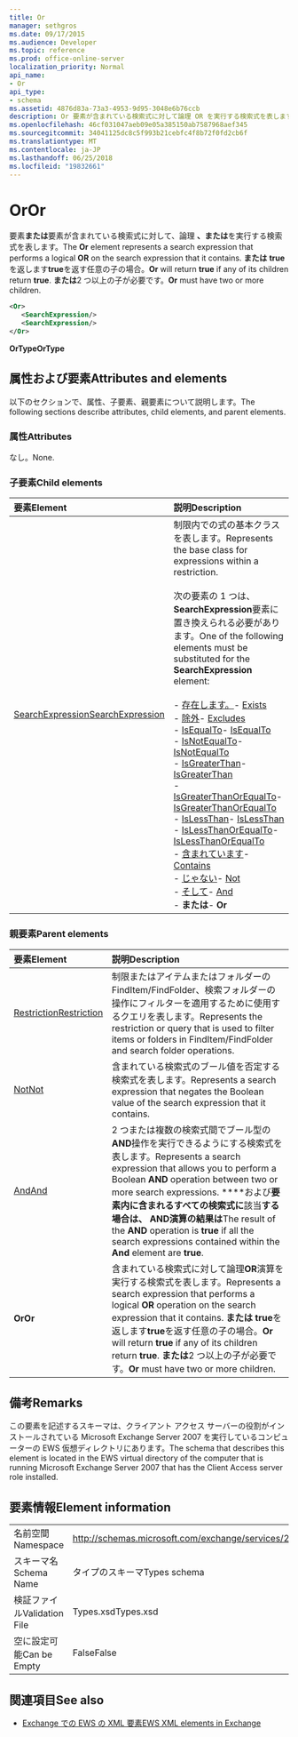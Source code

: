 ```yaml
---
title: Or
manager: sethgros
ms.date: 09/17/2015
ms.audience: Developer
ms.topic: reference
ms.prod: office-online-server
localization_priority: Normal
api_name:
- Or
api_type:
- schema
ms.assetid: 4876d83a-73a3-4953-9d95-3048e6b76ccb
description: Or 要素が含まれている検索式に対して論理 OR を実行する検索式を表します。 またはその子のいずれかの場合は true を返す場合は true を返します。 または 2 つ以上の子を持つ必要があります。
ms.openlocfilehash: 46cf031047aeb09e05a385150ab7587968aef345
ms.sourcegitcommit: 34041125dc8c5f993b21cebfc4f8b72f0fd2cb6f
ms.translationtype: MT
ms.contentlocale: ja-JP
ms.lasthandoff: 06/25/2018
ms.locfileid: "19832661"
---
```

# <a name="or"></a><span data-ttu-id="f4e31-105">Or</span><span class="sxs-lookup"><span data-stu-id="f4e31-105">Or</span></span>

<span data-ttu-id="f4e31-106">要素**または**要素が含まれている検索式に対して、論理 **、または**を実行する検索式を表します。</span><span class="sxs-lookup"><span data-stu-id="f4e31-106">The **Or** element represents a search expression that performs a logical **OR** on the search expression that it contains.</span></span> <span data-ttu-id="f4e31-107">**または** **true**を返します**true**を返す任意の子の場合。</span><span class="sxs-lookup"><span data-stu-id="f4e31-107">**Or** will return **true** if any of its children return **true**.</span></span> <span data-ttu-id="f4e31-108">**または**2 つ以上の子が必要です。</span><span class="sxs-lookup"><span data-stu-id="f4e31-108">**Or** must have two or more children.</span></span> 
  
```xml
<Or>
   <SearchExpression/>
   <SearchExpression/>
</Or>
```

 <span data-ttu-id="f4e31-109">**OrType**</span><span class="sxs-lookup"><span data-stu-id="f4e31-109">**OrType**</span></span>
## <a name="attributes-and-elements"></a><span data-ttu-id="f4e31-110">属性および要素</span><span class="sxs-lookup"><span data-stu-id="f4e31-110">Attributes and elements</span></span>

<span data-ttu-id="f4e31-111">以下のセクションで、属性、子要素、親要素について説明します。</span><span class="sxs-lookup"><span data-stu-id="f4e31-111">The following sections describe attributes, child elements, and parent elements.</span></span>
  
### <a name="attributes"></a><span data-ttu-id="f4e31-112">属性</span><span class="sxs-lookup"><span data-stu-id="f4e31-112">Attributes</span></span>

<span data-ttu-id="f4e31-113">なし。</span><span class="sxs-lookup"><span data-stu-id="f4e31-113">None.</span></span>
  
### <a name="child-elements"></a><span data-ttu-id="f4e31-114">子要素</span><span class="sxs-lookup"><span data-stu-id="f4e31-114">Child elements</span></span>

|<span data-ttu-id="f4e31-115">**要素**</span><span class="sxs-lookup"><span data-stu-id="f4e31-115">**Element**</span></span>|<span data-ttu-id="f4e31-116">**説明**</span><span class="sxs-lookup"><span data-stu-id="f4e31-116">**Description**</span></span>|
|:-----|:-----|
|[<span data-ttu-id="f4e31-117">SearchExpression</span><span class="sxs-lookup"><span data-stu-id="f4e31-117">SearchExpression</span></span>](searchexpression.md) <br/> | <span data-ttu-id="f4e31-118">制限内での式の基本クラスを表します。</span><span class="sxs-lookup"><span data-stu-id="f4e31-118">Represents the base class for expressions within a restriction.</span></span> <br/><br/><span data-ttu-id="f4e31-119">次の要素の 1 つは、 **SearchExpression**要素に置き換えられる必要があります。</span><span class="sxs-lookup"><span data-stu-id="f4e31-119">One of the following elements must be substituted for the **SearchExpression** element:</span></span> <br/> <br/><span data-ttu-id="f4e31-120">- [存在します。](exists.md)</span><span class="sxs-lookup"><span data-stu-id="f4e31-120">- [Exists](exists.md)</span></span> <br/><span data-ttu-id="f4e31-121">- [除外](excludes.md)</span><span class="sxs-lookup"><span data-stu-id="f4e31-121">- [Excludes](excludes.md)</span></span> <br/><span data-ttu-id="f4e31-122">- [IsEqualTo](isequalto.md)</span><span class="sxs-lookup"><span data-stu-id="f4e31-122">- [IsEqualTo](isequalto.md)</span></span> <br/><span data-ttu-id="f4e31-123">- [IsNotEqualTo](isnotequalto.md)</span><span class="sxs-lookup"><span data-stu-id="f4e31-123">- [IsNotEqualTo](isnotequalto.md)</span></span> <br/><span data-ttu-id="f4e31-124">- [IsGreaterThan](isgreaterthan.md)</span><span class="sxs-lookup"><span data-stu-id="f4e31-124">- [IsGreaterThan](isgreaterthan.md)</span></span> <br/><span data-ttu-id="f4e31-125">- [IsGreaterThanOrEqualTo](isgreaterthanorequalto.md)</span><span class="sxs-lookup"><span data-stu-id="f4e31-125">- [IsGreaterThanOrEqualTo](isgreaterthanorequalto.md)</span></span> <br/><span data-ttu-id="f4e31-126">- [IsLessThan](islessthan.md)</span><span class="sxs-lookup"><span data-stu-id="f4e31-126">- [IsLessThan](islessthan.md)</span></span> <br/><span data-ttu-id="f4e31-127">- [IsLessThanOrEqualTo](islessthanorequalto.md)</span><span class="sxs-lookup"><span data-stu-id="f4e31-127">- [IsLessThanOrEqualTo](islessthanorequalto.md)</span></span> <br/><span data-ttu-id="f4e31-128">- [含まれています](contains.md)</span><span class="sxs-lookup"><span data-stu-id="f4e31-128">- [Contains](contains.md)</span></span> <br/><span data-ttu-id="f4e31-129">- [じゃない](not.md)</span><span class="sxs-lookup"><span data-stu-id="f4e31-129">- [Not](not.md)</span></span> <br/><span data-ttu-id="f4e31-130">- [そして](and.md)</span><span class="sxs-lookup"><span data-stu-id="f4e31-130">- [And](and.md)</span></span> <br/><span data-ttu-id="f4e31-131">- **または**</span><span class="sxs-lookup"><span data-stu-id="f4e31-131">- **Or**</span></span> <br/> |
   
### <a name="parent-elements"></a><span data-ttu-id="f4e31-132">親要素</span><span class="sxs-lookup"><span data-stu-id="f4e31-132">Parent elements</span></span>

|<span data-ttu-id="f4e31-133">**要素**</span><span class="sxs-lookup"><span data-stu-id="f4e31-133">**Element**</span></span>|<span data-ttu-id="f4e31-134">**説明**</span><span class="sxs-lookup"><span data-stu-id="f4e31-134">**Description**</span></span>|
|:-----|:-----|
|[<span data-ttu-id="f4e31-135">Restriction</span><span class="sxs-lookup"><span data-stu-id="f4e31-135">Restriction</span></span>](restriction.md) <br/> |<span data-ttu-id="f4e31-136">制限またはアイテムまたはフォルダーの FindItem/FindFolder、検索フォルダーの操作にフィルターを適用するために使用するクエリを表します。</span><span class="sxs-lookup"><span data-stu-id="f4e31-136">Represents the restriction or query that is used to filter items or folders in FindItem/FindFolder and search folder operations.</span></span>  <br/> |
|[<span data-ttu-id="f4e31-137">Not</span><span class="sxs-lookup"><span data-stu-id="f4e31-137">Not</span></span>](not.md) <br/> |<span data-ttu-id="f4e31-138">含まれている検索式のブール値を否定する検索式を表します。</span><span class="sxs-lookup"><span data-stu-id="f4e31-138">Represents a search expression that negates the Boolean value of the search expression that it contains.</span></span>  <br/> |
|[<span data-ttu-id="f4e31-139">And</span><span class="sxs-lookup"><span data-stu-id="f4e31-139">And</span></span>](and.md) <br/> |<span data-ttu-id="f4e31-140">2 つまたは複数の検索式間でブール型の**AND**操作を実行できるようにする検索式を表します。</span><span class="sxs-lookup"><span data-stu-id="f4e31-140">Represents a search expression that allows you to perform a Boolean **AND** operation between two or more search expressions.</span></span> <span data-ttu-id="f4e31-141">****および**要素内に含まれるすべての検索式に**該当**する場合は、 **AND**演算の結果は**</span><span class="sxs-lookup"><span data-stu-id="f4e31-141">The result of the **AND** operation is **true** if all the search expressions contained within the **And** element are **true**.</span></span>  <br/> |
|<span data-ttu-id="f4e31-142">**Or**</span><span class="sxs-lookup"><span data-stu-id="f4e31-142">**Or**</span></span> <br/> |<span data-ttu-id="f4e31-143">含まれている検索式に対して論理**OR**演算を実行する検索式を表します。</span><span class="sxs-lookup"><span data-stu-id="f4e31-143">Represents a search expression that performs a logical **OR** operation on the search expression that it contains.</span></span> <span data-ttu-id="f4e31-144">**または** **true**を返します**true**を返す任意の子の場合。</span><span class="sxs-lookup"><span data-stu-id="f4e31-144">**Or** will return **true** if any of its children return **true**.</span></span> <span data-ttu-id="f4e31-145">**または**2 つ以上の子が必要です。</span><span class="sxs-lookup"><span data-stu-id="f4e31-145">**Or** must have two or more children.</span></span>  <br/> |
   
## <a name="remarks"></a><span data-ttu-id="f4e31-146">備考</span><span class="sxs-lookup"><span data-stu-id="f4e31-146">Remarks</span></span>

<span data-ttu-id="f4e31-147">この要素を記述するスキーマは、クライアント アクセス サーバーの役割がインストールされている Microsoft Exchange Server 2007 を実行しているコンピューターの EWS 仮想ディレクトリにあります。</span><span class="sxs-lookup"><span data-stu-id="f4e31-147">The schema that describes this element is located in the EWS virtual directory of the computer that is running Microsoft Exchange Server 2007 that has the Client Access server role installed.</span></span>
  
## <a name="element-information"></a><span data-ttu-id="f4e31-148">要素情報</span><span class="sxs-lookup"><span data-stu-id="f4e31-148">Element information</span></span>

|||
|:-----|:-----|
|<span data-ttu-id="f4e31-149">名前空間</span><span class="sxs-lookup"><span data-stu-id="f4e31-149">Namespace</span></span>  <br/> |http://schemas.microsoft.com/exchange/services/2006/types  <br/> |
|<span data-ttu-id="f4e31-150">スキーマ名</span><span class="sxs-lookup"><span data-stu-id="f4e31-150">Schema Name</span></span>  <br/> |<span data-ttu-id="f4e31-151">タイプのスキーマ</span><span class="sxs-lookup"><span data-stu-id="f4e31-151">Types schema</span></span>  <br/> |
|<span data-ttu-id="f4e31-152">検証ファイル</span><span class="sxs-lookup"><span data-stu-id="f4e31-152">Validation File</span></span>  <br/> |<span data-ttu-id="f4e31-153">Types.xsd</span><span class="sxs-lookup"><span data-stu-id="f4e31-153">Types.xsd</span></span>  <br/> |
|<span data-ttu-id="f4e31-154">空に設定可能</span><span class="sxs-lookup"><span data-stu-id="f4e31-154">Can be Empty</span></span>  <br/> |<span data-ttu-id="f4e31-155">False</span><span class="sxs-lookup"><span data-stu-id="f4e31-155">False</span></span>  <br/> |
   
## <a name="see-also"></a><span data-ttu-id="f4e31-156">関連項目</span><span class="sxs-lookup"><span data-stu-id="f4e31-156">See also</span></span>

- [<span data-ttu-id="f4e31-157">Exchange での EWS の XML 要素</span><span class="sxs-lookup"><span data-stu-id="f4e31-157">EWS XML elements in Exchange</span></span>](ews-xml-elements-in-exchange.md)

